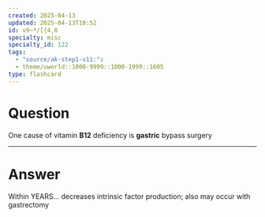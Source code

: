 ```yaml
---
created: 2025-04-13
updated: 2025-04-13T10:52
id: v9~*/[{4,8
specialty: misc
specialty_id: 122
tags:
  - "source/ak-step1-v11:": 
  - theme/uworld::1000-9999::1000-1999::1605
type: flashcard
---
```


# Question
One cause of vitamin **B12** deficiency is **gastric** bypass surgery

---

# Answer
Within YEARS... decreases intrinsic factor production; also may occur with gastrectomy